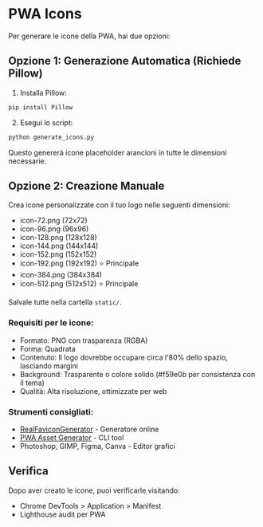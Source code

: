 # PWA Icons

Per generare le icone della PWA, hai due opzioni:

## Opzione 1: Generazione Automatica (Richiede Pillow)

1. Installa Pillow:
```bash
pip install Pillow
```

2. Esegui lo script:
```bash
python generate_icons.py
```

Questo genererà icone placeholder arancioni in tutte le dimensioni necessarie.

## Opzione 2: Creazione Manuale

Crea icone personalizzate con il tuo logo nelle seguenti dimensioni:

- icon-72.png (72x72)
- icon-96.png (96x96)
- icon-128.png (128x128)
- icon-144.png (144x144)
- icon-152.png (152x152)
- icon-192.png (192x192) ⭐ Principale
- icon-384.png (384x384)
- icon-512.png (512x512) ⭐ Principale

Salvale tutte nella cartella `static/`.

### Requisiti per le icone:

- Formato: PNG con trasparenza (RGBA)
- Forma: Quadrata
- Contenuto: Il logo dovrebbe occupare circa l'80% dello spazio, lasciando margini
- Background: Trasparente o colore solido (#f59e0b per consistenza con il tema)
- Qualità: Alta risoluzione, ottimizzate per web

### Strumenti consigliati:

- [RealFaviconGenerator](https://realfavicongenerator.net/) - Generatore online
- [PWA Asset Generator](https://github.com/elegantapp/pwa-asset-generator) - CLI tool
- Photoshop, GIMP, Figma, Canva - Editor grafici

## Verifica

Dopo aver creato le icone, puoi verificarle visitando:
- Chrome DevTools > Application > Manifest
- Lighthouse audit per PWA

